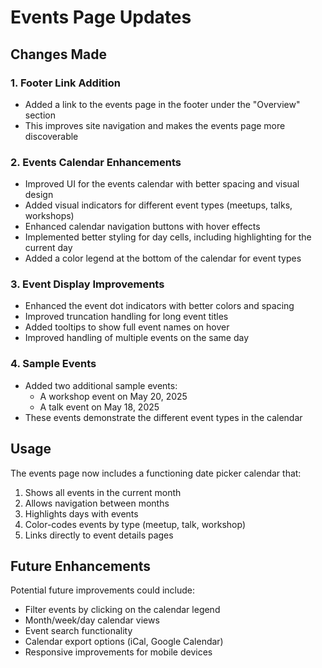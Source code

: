 # Events Page Updates

## Changes Made

### 1. Footer Link Addition
- Added a link to the events page in the footer under the "Overview" section
- This improves site navigation and makes the events page more discoverable

### 2. Events Calendar Enhancements
- Improved UI for the events calendar with better spacing and visual design
- Added visual indicators for different event types (meetups, talks, workshops)
- Enhanced calendar navigation buttons with hover effects
- Implemented better styling for day cells, including highlighting for the current day
- Added a color legend at the bottom of the calendar for event types

### 3. Event Display Improvements
- Enhanced the event dot indicators with better colors and spacing
- Improved truncation handling for long event titles
- Added tooltips to show full event names on hover
- Improved handling of multiple events on the same day

### 4. Sample Events
- Added two additional sample events:
  - A workshop event on May 20, 2025
  - A talk event on May 18, 2025
- These events demonstrate the different event types in the calendar

## Usage
The events page now includes a functioning date picker calendar that:
1. Shows all events in the current month
2. Allows navigation between months
3. Highlights days with events
4. Color-codes events by type (meetup, talk, workshop)
5. Links directly to event details pages

## Future Enhancements
Potential future improvements could include:
- Filter events by clicking on the calendar legend
- Month/week/day calendar views
- Event search functionality
- Calendar export options (iCal, Google Calendar)
- Responsive improvements for mobile devices